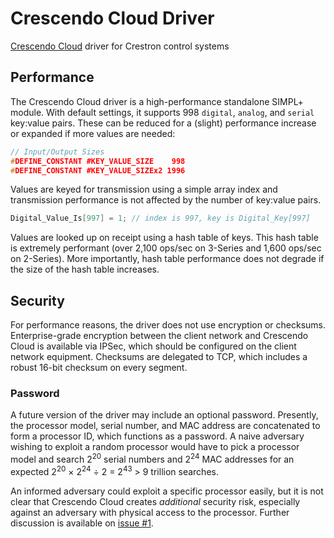 # Crescendo Cloud Driver
[Crescendo Cloud](https://crescendo.cloud) driver for Crestron control systems

## Performance
The Crescendo Cloud driver is a high-performance standalone SIMPL+ module. With default settings, it supports 998 `digital`, `analog`, and `serial` key:value pairs. These can be reduced for a (slight) performance increase or expanded if more values are needed:

```c
// Input/Output Sizes
#DEFINE_CONSTANT #KEY_VALUE_SIZE    998
#DEFINE_CONSTANT #KEY_VALUE_SIZEx2 1996
```

Values are keyed for transmission using a simple array index and transmission performance is not affected by the number of key:value pairs.

```c
Digital_Value_Is[997] = 1; // index is 997, key is Digital_Key[997]
```

Values are looked up on receipt using a hash table of keys. This hash table is extremely performant (over 2,100 ops/sec on 3-Series and 1,600 ops/sec on 2-Series). More importantly, hash table performance does not degrade if the size of the hash table increases.

## Security
For performance reasons, the driver does not use encryption or checksums. Enterprise-grade encryption between the client network and Crescendo Cloud is available via IPSec, which should be configured on the client network equipment. Checksums are delegated to TCP, which includes a robust 16-bit checksum on every segment. 

### Password
A future version of the driver may include an optional password. Presently, the processor model, serial number, and MAC address are concatenated to form a processor ID, which functions as a password. A naive adversary wishing to exploit a random processor would have to pick a processor model and search 2<sup>20</sup> serial numbers and 2<sup>24</sup> MAC addresses for an expected 2<sup>20</sup> &times; 2<sup>24</sup> &divide; 2 = 2<sup>43</sup> > 9 trillion searches.

An informed adversary could exploit a specific processor easily, but it is not clear that Crescendo Cloud creates <em>additional</em> security risk, especially against an adversary with physical access to the processor. Further discussion is available on [issue #1](https://github.com/adelyte/crescendo-cloud-driver/issues/1).
